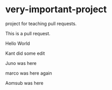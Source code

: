 # very-important-project

project for teaching pull requests.

This is a pull request.

Hello World

Kant did some edit

Juno was here

marco was here again

Aomsub was here
